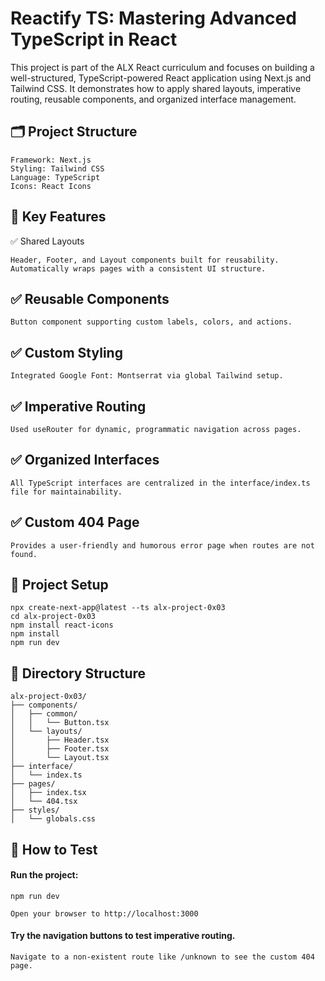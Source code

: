 # Reactify TS: Mastering Advanced TypeScript in React

This project is part of the ALX React curriculum and focuses on building a well-structured, TypeScript-powered React application using Next.js and Tailwind CSS. It demonstrates how to apply shared layouts, imperative routing, reusable components, and organized interface management.

## 🗂 Project Structure

    Framework: Next.js
    Styling: Tailwind CSS
    Language: TypeScript
    Icons: React Icons

## 📁 Key Features

✅ Shared Layouts

    Header, Footer, and Layout components built for reusability.
    Automatically wraps pages with a consistent UI structure.

## ✅ Reusable Components

    Button component supporting custom labels, colors, and actions.

## ✅ Custom Styling

    Integrated Google Font: Montserrat via global Tailwind setup.

## ✅ Imperative Routing

    Used useRouter for dynamic, programmatic navigation across pages.

## ✅ Organized Interfaces

    All TypeScript interfaces are centralized in the interface/index.ts file for maintainability.

## ✅ Custom 404 Page

    Provides a user-friendly and humorous error page when routes are not found.

## 📂 Project Setup

    npx create-next-app@latest --ts alx-project-0x03
    cd alx-project-0x03
    npm install react-icons
    npm install
    npm run dev

## 📁 Directory Structure

    alx-project-0x03/
    ├── components/
    │   ├── common/
    │   │   └── Button.tsx
    │   └── layouts/
    │       ├── Header.tsx
    │       ├── Footer.tsx
    │       └── Layout.tsx
    ├── interface/
    │   └── index.ts
    ├── pages/
    │   ├── index.tsx
    │   └── 404.tsx
    ├── styles/
    │   └── globals.css

## 🧪 How to Test

#### Run the project:

    npm run dev

    Open your browser to http://localhost:3000

#### Try the navigation buttons to test imperative routing.

    Navigate to a non-existent route like /unknown to see the custom 404 page.

